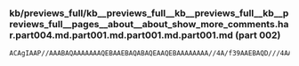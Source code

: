 ### kb/previews_full/kb__previews_full__kb__previews_full__kb__previews_full__pages__about__about_show_more_comments.har.part004.md.part001.md.part001.md.part001.md (part 002)

```md
ACAgIAAP//AAABAQAAAAAAAQEBAAEBAQABAQEAAQEBAAAAAAAA//4A/f39AAEBAQD///4AAwMCAAEBAQD//v4AAwIBAAIBAgABAQEAAQEAAAMDAgD///8A//8AAAEBAgABAQEABQQEAP///wADAwMAAgI
```

```

